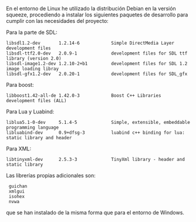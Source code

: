 En el entorno de Linux he utilizado la distribución Debian en la versión squeeze, procediendo a instalar los siguientes paquetes de desarrollo para cumplir con las necesidades del proyecto:

Para la parte de SDL:
```
libsdl1.2-dev       1.2.14-6            Simple DirectMedia Layer development files
libsdl-ttf2.0-dev   2.0.9-1             development files for SDL ttf library (version 2.0)
libsdl-image1.2-dev 1.2.10-2+b1         development files for SDL 1.2 image loading libray
libsdl-gfx1.2-dev   2.0.20-1            development files for SDL_gfx
```
Para boost:
```
libboost1.42-all-de 1.42.0-3            Boost C++ Libraries development files (ALL)
```

Para Lua y Luabind:
```
liblua5.1-0-dev     5.1.4-5             Simple, extensible, embeddable programming language
libluabind-dev      0.9+dfsg-3          luabind c++ binding for lua: static library and header
```
Para XML:
```
libtinyxml-dev      2.5.3-3             TinyXml library - header and static library
```
Las librerías propias adicionales son:
```
 guichan
 xmlgui
 isohex
 nvwa
```
que se han instalado de la misma forma que para el entorno de Windows.